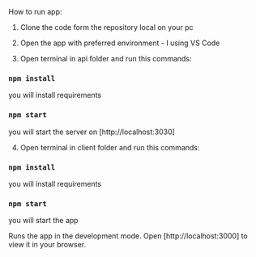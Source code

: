 How to run app:

1. Clone the code form the repository local on your pc
2. Open the app with preferred environment - I using VS Code

3. Open terminal in api folder and run this commands: 

### `npm install`

 you will install requirements

### `npm start`

 you will start the server on [http://localhost:3030]

4. Open terminal in client folder and run this commands: 

### `npm install`

 you will install requirements

### `npm start`

 you will start the app

Runs the app in the development mode.
Open [http://localhost:3000] to view it in your browser.

